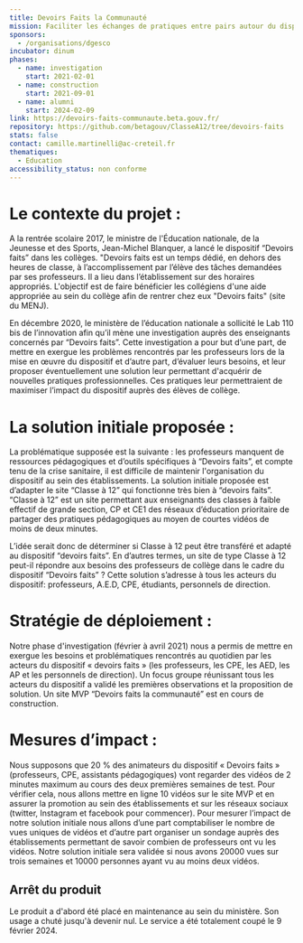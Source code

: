 ```yaml
---
title: Devoirs Faits la Communauté
mission: Faciliter les échanges de pratiques entre pairs autour du dispositif « devoirs faits ».
sponsors:
  - /organisations/dgesco
incubator: dinum
phases:
  - name: investigation
    start: 2021-02-01
  - name: construction
    start: 2021-09-01
  - name: alumni
    start: 2024-02-09
link: https://devoirs-faits-communaute.beta.gouv.fr/
repository: https://github.com/betagouv/ClasseA12/tree/devoirs-faits
stats: false
contact: camille.martinelli@ac-creteil.fr
thematiques:
  - Education
accessibility_status: non conforme
---
```

# Le contexte du projet :
A la rentrée scolaire 2017, le ministre de l'Éducation nationale, de la Jeunesse et des Sports, Jean-Michel Blanquer, a lancé le dispositif “Devoirs faits” dans les collèges.
"Devoirs faits est un temps dédié, en dehors des heures de classe, à l’accomplissement par l’élève des tâches demandées par ses professeurs. Il a lieu dans l’établissement sur des horaires appropriés. L'objectif est de faire bénéficier les collégiens d'une aide appropriée au sein du collège afin de rentrer chez eux "Devoirs faits" (site du MENJ).

En décembre 2020, le ministère de l’éducation nationale a sollicité le Lab 110 bis de l’innovation afin qu’il mène une investigation auprès des enseignants concernés par “Devoirs faits”. Cette investigation a pour but d’une part, de mettre en exergue les problèmes rencontrés par les professeurs lors de la mise en œuvre du dispositif et d’autre part, d’évaluer leurs besoins, et leur proposer éventuellement une solution leur permettant d'acquérir de nouvelles pratiques professionnelles. Ces pratiques leur permettraient de maximiser l’impact du dispositif auprès des élèves de collège.

# La solution initiale proposée :
La problématique supposée est la suivante : les professeurs manquent de ressources pédagogiques et d’outils spécifiques à “Devoirs faits”, et compte tenu de la crise sanitaire, il est difficile de maintenir l'organisation du dispositif au sein des établissements.
La solution initiale proposée est d’adapter le site “Classe à 12” qui fonctionne très bien à “devoirs faits”. “Classe à 12” est un site permettant aux enseignants des classes à faible effectif de grande section, CP et CE1 des réseaux d’éducation prioritaire de partager des pratiques pédagogiques au moyen de courtes vidéos de moins de deux minutes. 

L’idée serait donc de déterminer si Classe à 12 peut être transféré et adapté au dispositif “devoirs faits”. En d’autres termes, un site de type Classe à 12 peut-il répondre aux besoins des professeurs de collège dans le cadre du dispositif “Devoirs faits” ?
Cette solution s’adresse à tous les acteurs du dispositif: professeurs, A.E.D, CPE, étudiants, personnels de direction.

# Stratégie de déploiement :
Notre phase d'investigation (février à avril 2021) nous a permis de mettre en exergue les besoins et problématiques rencontrés au quotidien par les acteurs du dispositif « devoirs faits » (les professeurs, les CPE, les AED, les AP et les personnels de direction).
Un focus groupe réunissant tous les acteurs du dispositif a validé les premières observations et la proposition de solution.
Un site MVP  “Devoirs faits la communauté” est en cours de construction. 

# Mesures d’impact : 
Nous supposons que 20 % des animateurs du dispositif « Devoirs faits » (professeurs, CPE, assistants pédagogiques) vont regarder des vidéos de 2 minutes maximum au cours des deux premières semaines de test.
Pour vérifier cela, nous allons mettre en ligne 10 vidéos sur le site MVP et en assurer la promotion au sein des établissements et sur les réseaux sociaux (twitter, Instagram et facebook  pour commencer).
Pour mesurer l’impact de notre solution initiale nous allons d’une part comptabiliser le nombre de vues uniques de vidéos et d’autre part organiser un sondage auprès des établissements permettant de savoir combien de professeurs ont vu les vidéos.
Notre solution initiale sera validée si nous avons 20000 vues sur trois semaines et 10000 personnes ayant vu au moins deux vidéos.

## Arrêt du produit
Le produit a d'abord été placé en maintenance au sein du ministère. Son usage a chuté jusqu'à devenir nul. Le service a été totalement coupé le 9 février 2024. 
